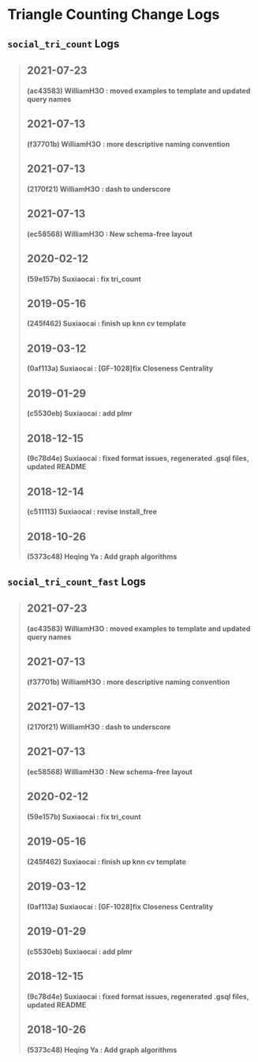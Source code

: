 
# Triangle Counting Change Logs

## `social_tri_count` Logs
> ## 2021-07-23
> #### (ac43583) WilliamH3O : moved examples to template and updated query names
> ## 2021-07-13
> #### (f37701b) WilliamH3O : more descriptive naming convention
> ## 2021-07-13
> #### (2170f21) WilliamH3O : dash to underscore
> ## 2021-07-13
> #### (ec58568) WilliamH3O : New schema-free layout
> ## 2020-02-12
> #### (59e157b) Suxiaocai : fix tri_count
> ## 2019-05-16
> #### (245f462) Suxiaocai : finish up knn cv template
> ## 2019-03-12
> #### (0af113a) Suxiaocai : [GF-1028]fix Closeness Centrality
> ## 2019-01-29
> #### (c5530eb) Suxiaocai : add plmr
> ## 2018-12-15
> #### (9c78d4e) Suxiaocai : fixed format issues, regenerated .gsql files, updated README
> ## 2018-12-14
> #### (c511113) Suxiaocai : revise install_free
> ## 2018-10-26
> #### (5373c48) Heqing Ya : Add graph algorithms

## `social_tri_count_fast` Logs
> ## 2021-07-23
> #### (ac43583) WilliamH3O : moved examples to template and updated query names
> ## 2021-07-13
> #### (f37701b) WilliamH3O : more descriptive naming convention
> ## 2021-07-13
> #### (2170f21) WilliamH3O : dash to underscore
> ## 2021-07-13
> #### (ec58568) WilliamH3O : New schema-free layout
> ## 2020-02-12
> #### (59e157b) Suxiaocai : fix tri_count
> ## 2019-05-16
> #### (245f462) Suxiaocai : finish up knn cv template
> ## 2019-03-12
> #### (0af113a) Suxiaocai : [GF-1028]fix Closeness Centrality
> ## 2019-01-29
> #### (c5530eb) Suxiaocai : add plmr
> ## 2018-12-15
> #### (9c78d4e) Suxiaocai : fixed format issues, regenerated .gsql files, updated README
> ## 2018-10-26
> #### (5373c48) Heqing Ya : Add graph algorithms
